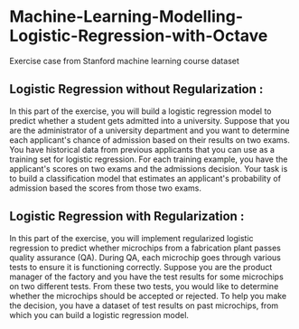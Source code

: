 # Machine-Learning-Modelling-Logistic-Regression-with-Octave

Exercise case from Stanford machine learning course dataset

Logistic Regression without Regularization :
-------------------------------------------------------------------------------

In this part of the exercise, you will build a logistic regression model to predict whether a student gets admitted into a university.
Suppose that you are the administrator of a university department 
and you want to determine each applicant's chance of admission based on their results on two exams. 
You have historical data from previous applicants that you can use as a training set for logistic regression. 
For each training example, you have the applicant's scores on two exams and the admissions decision.
Your task is to build a classification model that estimates an applicant's probability of admission based the scores from those two exams.


Logistic Regression with Regularization :
-------------------------------------------------------------------------------

In this part of the exercise, you will implement regularized logistic regression 
to predict whether microchips from a fabrication plant passes quality assurance (QA). 
During QA, each microchip goes through various tests to ensure it is functioning correctly.
Suppose you are the product manager of the factory and you have the test results for some microchips on two different tests. 
From these two tests, you would like to determine whether the microchips should be accepted or rejected. 
To help you make the decision, you have a dataset of test results on past microchips, from which you can build a logistic regression model.
